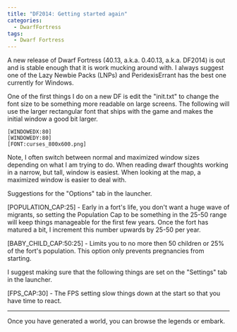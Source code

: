 ```yaml
---
title: "DF2014: Getting started again"
categories:
  - DwarfFortress
tags:
  - Dwarf Fortress
---
```


A new release of Dwarf Fortress (40.13, a.k.a. 0.40.13, a.k.a. DF2014) is out and is stable enough that it is work mucking around with.  I always suggest one of the Lazy Newbie Packs (LNPs) and PeridexisErrant has the best one currently for Windows.

One of the first things I do on a new DF is edit the "init.txt" to change the font size to be something more readable on large screens.  The following will use the larger rectangular font that ships with the game and makes the initial window a good bit larger.

    [WINDOWEDX:80]
    [WINDOWEDY:80]
    [FONT:curses_800x600.png]

Note, I often switch between normal and maximized window sizes depending on what I am trying to do.  When reading dwarf thoughts working in a narrow, but tall, window is easiest.  When looking at the map, a maximized window is easier to deal with.

Suggestions for the "Options" tab in the launcher.  

[POPULATION_CAP:25] - Early in a fort's life, you don't want a huge wave of migrants, so setting the Population Cap to be something in the 25-50 range will keep things manageable for the first few years.  Once the fort has matured a bit, I increment this number upwards by 25-50 per year.

[BABY_CHILD_CAP:50:25] - Limits you to no more then 50 children or 25% of the fort's population.  This option only prevents pregnancies from starting.

I suggest making sure that the following things are set on the "Settings" tab in the launcher.  

[FPS_CAP:30] - The FPS setting slow things down at the start so that you have time to react.

---

Once you have generated a world, you can browse the legends or embark.
